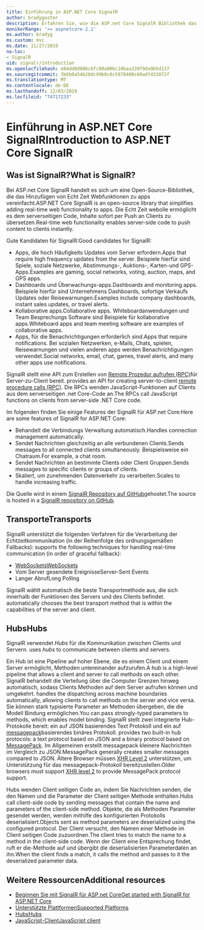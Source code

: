 ```yaml
---
title: Einführung in ASP.NET Core SignalR
author: bradygaster
description: Erfahren Sie, wie die ASP.net Core SignalR Bibliothek das Hinzufügen von Echtzeitfunktionen zu apps vereinfacht.
monikerRange: '>= aspnetcore-2.1'
ms.author: bradyg
ms.custom: mvc
ms.date: 11/27/2019
no-loc:
- SignalR
uid: signalr/introduction
ms.openlocfilehash: e84dd0d086cbfc80a80bc10baa33979da9b5d137
ms.sourcegitcommit: 3b6b0a54b20dc99b0c8c5978400c60adf431072f
ms.translationtype: MT
ms.contentlocale: de-DE
ms.lasthandoff: 12/03/2019
ms.locfileid: "74717233"
---
```

# <a name="introduction-to-aspnet-core-opno-locsignalr"></a><span data-ttu-id="8a83a-103">Einführung in ASP.NET Core SignalR</span><span class="sxs-lookup"><span data-stu-id="8a83a-103">Introduction to ASP.NET Core SignalR</span></span>

## <a name="what-is-opno-locsignalr"></a><span data-ttu-id="8a83a-104">Was ist SignalR?</span><span class="sxs-lookup"><span data-stu-id="8a83a-104">What is SignalR?</span></span>

<span data-ttu-id="8a83a-105">Bei ASP.net Core SignalR handelt es sich um eine Open-Source-Bibliothek, die das Hinzufügen von Echt Zeit Webfunktionen zu apps vereinfacht.</span><span class="sxs-lookup"><span data-stu-id="8a83a-105">ASP.NET Core SignalR is an open-source library that simplifies adding real-time web functionality to apps.</span></span> <span data-ttu-id="8a83a-106">Die Echt Zeit webolle ermöglicht es dem serverseitigen Code, Inhalte sofort per Push an Clients zu übersetzen.</span><span class="sxs-lookup"><span data-stu-id="8a83a-106">Real-time web functionality enables server-side code to push content to clients instantly.</span></span>

<span data-ttu-id="8a83a-107">Gute Kandidaten für SignalR:</span><span class="sxs-lookup"><span data-stu-id="8a83a-107">Good candidates for SignalR:</span></span>

* <span data-ttu-id="8a83a-108">Apps, die hoch Häufigkeits Updates vom Server erfordern.</span><span class="sxs-lookup"><span data-stu-id="8a83a-108">Apps that require high frequency updates from the server.</span></span> <span data-ttu-id="8a83a-109">Beispiele hierfür sind Spiele, soziale Netzwerke, Abstimmungs-, Auktions-, Karten-und GPS-Apps.</span><span class="sxs-lookup"><span data-stu-id="8a83a-109">Examples are gaming, social networks, voting, auction, maps, and GPS apps.</span></span>
* <span data-ttu-id="8a83a-110">Dashboards und Überwachungs-apps.</span><span class="sxs-lookup"><span data-stu-id="8a83a-110">Dashboards and monitoring apps.</span></span> <span data-ttu-id="8a83a-111">Beispiele hierfür sind Unternehmens Dashboards, sofortige Verkaufs Updates oder Reisewarnungen.</span><span class="sxs-lookup"><span data-stu-id="8a83a-111">Examples include company dashboards, instant sales updates, or travel alerts.</span></span>
* <span data-ttu-id="8a83a-112">Kollaborative apps.</span><span class="sxs-lookup"><span data-stu-id="8a83a-112">Collaborative apps.</span></span> <span data-ttu-id="8a83a-113">Whiteboardanwendungen und Team Besprechungs Software sind Beispiele für kollaborative apps.</span><span class="sxs-lookup"><span data-stu-id="8a83a-113">Whiteboard apps and team meeting software are examples of collaborative apps.</span></span>
* <span data-ttu-id="8a83a-114">Apps, für die Benachrichtigungen erforderlich sind.</span><span class="sxs-lookup"><span data-stu-id="8a83a-114">Apps that require notifications.</span></span> <span data-ttu-id="8a83a-115">Bei sozialen Netzwerken, e-Mails, Chats, spielen, Reisewarnungen und vielen anderen apps werden Benachrichtigungen verwendet.</span><span class="sxs-lookup"><span data-stu-id="8a83a-115">Social networks, email, chat, games, travel alerts, and many other apps use notifications.</span></span>

SignalR<span data-ttu-id="8a83a-116"> stellt eine API zum Erstellen von [Remote Prozedur aufrufen (RPC)](https://wikipedia.org/wiki/Remote_procedure_call)für Server-zu-Client bereit.</span><span class="sxs-lookup"><span data-stu-id="8a83a-116"> provides an API for creating server-to-client [remote procedure calls (RPC)](https://wikipedia.org/wiki/Remote_procedure_call).</span></span> <span data-ttu-id="8a83a-117">Die RPCs wenden JavaScript-Funktionen auf Clients aus dem serverseitigen .net Core-Code an.</span><span class="sxs-lookup"><span data-stu-id="8a83a-117">The RPCs call JavaScript functions on clients from server-side .NET Core code.</span></span>

<span data-ttu-id="8a83a-118">Im folgenden finden Sie einige Features der SignalR für ASP.net Core:</span><span class="sxs-lookup"><span data-stu-id="8a83a-118">Here are some features of SignalR for ASP.NET Core:</span></span>

* <span data-ttu-id="8a83a-119">Behandelt die Verbindungs Verwaltung automatisch.</span><span class="sxs-lookup"><span data-stu-id="8a83a-119">Handles connection management automatically.</span></span>
* <span data-ttu-id="8a83a-120">Sendet Nachrichten gleichzeitig an alle verbundenen Clients.</span><span class="sxs-lookup"><span data-stu-id="8a83a-120">Sends messages to all connected clients simultaneously.</span></span> <span data-ttu-id="8a83a-121">Beispielsweise ein Chatraum.</span><span class="sxs-lookup"><span data-stu-id="8a83a-121">For example, a chat room.</span></span>
* <span data-ttu-id="8a83a-122">Sendet Nachrichten an bestimmte Clients oder Client Gruppen.</span><span class="sxs-lookup"><span data-stu-id="8a83a-122">Sends messages to specific clients or groups of clients.</span></span>
* <span data-ttu-id="8a83a-123">Skaliert, um zunehmenden Datenverkehr zu verarbeiten.</span><span class="sxs-lookup"><span data-stu-id="8a83a-123">Scales to handle increasing traffic.</span></span>

<span data-ttu-id="8a83a-124">Die Quelle wird in einem [SignalR Repository auf GitHub](https://github.com/aspnet/AspNetCore/tree/master/src/SignalR)gehostet.</span><span class="sxs-lookup"><span data-stu-id="8a83a-124">The source is hosted in a [SignalR repository on GitHub](https://github.com/aspnet/AspNetCore/tree/master/src/SignalR).</span></span>

## <a name="transports"></a><span data-ttu-id="8a83a-125">Transporte</span><span class="sxs-lookup"><span data-stu-id="8a83a-125">Transports</span></span>

SignalR<span data-ttu-id="8a83a-126"> unterstützt die folgenden Verfahren für die Verarbeitung der Echtzeitkommunikation (in der Reihenfolge des ordnungsgemäßen Fallbacks):</span><span class="sxs-lookup"><span data-stu-id="8a83a-126"> supports the following techniques for handling real-time communication (in order of graceful fallback):</span></span>

* [<span data-ttu-id="8a83a-127">WebSockets</span><span class="sxs-lookup"><span data-stu-id="8a83a-127">WebSockets</span></span>](https://tools.ietf.org/html/rfc7118)
* <span data-ttu-id="8a83a-128">Vom Server gesendete Ereignisse</span><span class="sxs-lookup"><span data-stu-id="8a83a-128">Server-Sent Events</span></span>
* <span data-ttu-id="8a83a-129">Langer Abruf</span><span class="sxs-lookup"><span data-stu-id="8a83a-129">Long Polling</span></span>

SignalR<span data-ttu-id="8a83a-130"> wählt automatisch die beste Transportmethode aus, die sich innerhalb der Funktionen des Servers und des Clients befindet.</span><span class="sxs-lookup"><span data-stu-id="8a83a-130"> automatically chooses the best transport method that is within the capabilities of the server and client.</span></span>

## <a name="hubs"></a><span data-ttu-id="8a83a-131">Hubs</span><span class="sxs-lookup"><span data-stu-id="8a83a-131">Hubs</span></span>

SignalR<span data-ttu-id="8a83a-132"> verwendet *Hubs* für die Kommunikation zwischen Clients und Servern.</span><span class="sxs-lookup"><span data-stu-id="8a83a-132"> uses *hubs* to communicate between clients and servers.</span></span>

<span data-ttu-id="8a83a-133">Ein Hub ist eine Pipeline auf hoher Ebene, die es einem Client und einem Server ermöglicht, Methoden untereinander aufzurufen.</span><span class="sxs-lookup"><span data-stu-id="8a83a-133">A hub is a high-level pipeline that allows a client and server to call methods on each other.</span></span> SignalR<span data-ttu-id="8a83a-134"> behandelt die Verteilung über die Computer Grenzen hinweg automatisch, sodass Clients Methoden auf dem Server aufrufen können und umgekehrt.</span><span class="sxs-lookup"><span data-stu-id="8a83a-134"> handles the dispatching across machine boundaries automatically, allowing clients to call methods on the server and vice versa.</span></span> <span data-ttu-id="8a83a-135">Sie können stark typisierte Parameter an Methoden übergeben, die die Modell Bindung ermöglichen.</span><span class="sxs-lookup"><span data-stu-id="8a83a-135">You can pass strongly-typed parameters to methods, which enables model binding.</span></span> SignalR<span data-ttu-id="8a83a-136"> stellt zwei integrierte Hub-Protokolle bereit: ein auf JSON basierendes Text Protokoll und ein auf [messagepack](https://msgpack.org/)basierendes binäres Protokoll.</span><span class="sxs-lookup"><span data-stu-id="8a83a-136"> provides two built-in hub protocols: a text protocol based on JSON and a binary protocol based on [MessagePack](https://msgpack.org/).</span></span>  <span data-ttu-id="8a83a-137">Im Allgemeinen erstellt messagepack kleinere Nachrichten im Vergleich zu JSON.</span><span class="sxs-lookup"><span data-stu-id="8a83a-137">MessagePack generally creates smaller messages compared to JSON.</span></span> <span data-ttu-id="8a83a-138">Ältere Browser müssen [XHR Level 2](https://caniuse.com/#feat=xhr2) unterstützen, um Unterstützung für das messagepack-Protokoll bereitzustellen.</span><span class="sxs-lookup"><span data-stu-id="8a83a-138">Older browsers must support [XHR level 2](https://caniuse.com/#feat=xhr2) to provide MessagePack protocol support.</span></span>

<span data-ttu-id="8a83a-139">Hubs wenden Client seitigen Code an, indem Sie Nachrichten senden, die den Namen und die Parameter der Client seitigen Methode enthalten.</span><span class="sxs-lookup"><span data-stu-id="8a83a-139">Hubs call client-side code by sending messages that contain the name and parameters of the client-side method.</span></span> <span data-ttu-id="8a83a-140">Objekte, die als Methoden Parameter gesendet werden, werden mithilfe des konfigurierten Protokolls deserialisiert.</span><span class="sxs-lookup"><span data-stu-id="8a83a-140">Objects sent as method parameters are deserialized using the configured protocol.</span></span> <span data-ttu-id="8a83a-141">Der Client versucht, den Namen einer Methode im Client seitigen Code zuzuordnen.</span><span class="sxs-lookup"><span data-stu-id="8a83a-141">The client tries to match the name to a method in the client-side code.</span></span> <span data-ttu-id="8a83a-142">Wenn der Client eine Entsprechung findet, ruft er die-Methode auf und übergibt die deserialisierten Parameterdaten an ihn.</span><span class="sxs-lookup"><span data-stu-id="8a83a-142">When the client finds a match, it calls the method and passes to it the deserialized parameter data.</span></span>

## <a name="additional-resources"></a><span data-ttu-id="8a83a-143">Weitere Ressourcen</span><span class="sxs-lookup"><span data-stu-id="8a83a-143">Additional resources</span></span>

* <span data-ttu-id="8a83a-144">[Beginnen Sie mit SignalR für ASP.net Core](xref:tutorials/signalr)</span><span class="sxs-lookup"><span data-stu-id="8a83a-144">[Get started with SignalR for ASP.NET Core](xref:tutorials/signalr)</span></span>
* [<span data-ttu-id="8a83a-145">Unterstützte Plattformen</span><span class="sxs-lookup"><span data-stu-id="8a83a-145">Supported Platforms</span></span>](xref:signalr/supported-platforms)
* [<span data-ttu-id="8a83a-146">Hubs</span><span class="sxs-lookup"><span data-stu-id="8a83a-146">Hubs</span></span>](xref:signalr/hubs)
* [<span data-ttu-id="8a83a-147">JavaScript-Client</span><span class="sxs-lookup"><span data-stu-id="8a83a-147">JavaScript client</span></span>](xref:signalr/javascript-client)
